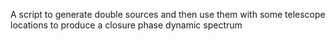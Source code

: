 A script to generate double sources and then use them with some telescope locations to produce a closure phase dynamic spectrum